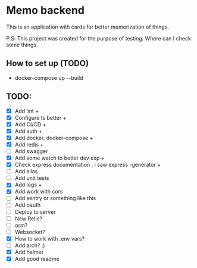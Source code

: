 # Memo backend

This is an application with cards for better memorization of things.

P.S:
This project was created for the purpose of testing. Where can I check some things.

## How to set up (TODO)

- docker-compose up --build

## TODO:
- [x] Add lint +
- [x] Configure ts better +
- [x] Add CI/CD +
- [x] Add auth +
- [x] Add docker, docker-compose +
- [x] Add redis +
- [ ] Add swagger
- [x] Add some watch to better dev exp +
- [x] Check express documentation , i saw express -generator +
- [ ] Add alias
- [ ] Add unit tests
- [x] Add logs +
- [x] Add work with cors
- [ ] Add sentry or something like this
- [ ] Add oauth
- [ ] Deploy to server
- [ ] New Relic?
- [ ] orm?
- [ ] Websocket?
- [x] How to work with .env vars?
- [ ] Add arch? :)
- [x] Add helmet 
- [x] Add good readme